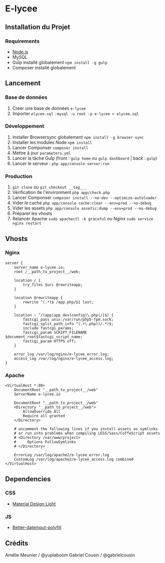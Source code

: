 # E-lycee


## Installation du Projet

### Requirements
- [Node.js](https://nodejs.org/)
- MySQL
- Gulp installé globalement `npm install -g gulp`
- Composer installé globalement

## Lancement

### Base de données
1. Créer une base de données `e-lycee`
2. Importer `elycee.sql` : `mysql -u root -p e-lycee < elycee.sql`

### Développement
1. Installer Browsersync globalement `npm install -g browser-sync`
2. Installer les modules Node `npm install`
3. Lancer Componser `composer install`
4. Mettre à jour `parameters.yml`
5. Lancer la tâche Gulp (front : `gulp home` ou `gulp dashboard` | back : `gulp`)
6. Lancer le serveur : `php app/console server:run`

### Production
1. `git clone` ou `git checkout __tag___`
2. Vérification de l'environment `php app/check.php`
3. Lancer Componser `composer install --no-dev --optimize-autoloader`
4. Vider le cache `php app/console cache:clear --env=prod --no-debug`
5. Vider les assets `php app/console assetic:dump --env=prod --no-debug`
6. Préparer les vhosts
7. Relancer Apache `sudo apachectl -k graceful` ou Nginx `sudo service nginx restart`

## Vhosts

### Nginx

```
server {
    server_name e-lycee.io;
    root /__path_to_project__/web;

    location / {
        try_files $uri @rewriteapp;
    }

    location @rewriteapp {
        rewrite ^(.*)$ /app.php/$1 last;
    }

    location ~ ^/(app|app_dev|config)\.php(/|$) {
        fastcgi_pass unix:/var/run/php5-fpm.sock;
        fastcgi_split_path_info ^(.+\.php)(/.*)$;
        include fastcgi_params;
        fastcgi_param SCRIPT_FILENAME $document_root$fastcgi_script_name;
        fastcgi_param HTTPS off;
    }

    error_log /var/log/nginx/e-lycee_error.log;
    access_log /var/log/nginx/e-lycee_access.log;
}
```

### Apache

```
<VirtualHost *:80>
    DocumentRoot "__path_to_project__/web"
    ServerName e-lycee.io

    DocumentRoot "__path_to_project__/web"
    <Directory "__path_to_project__/web">
        AllowOverride All
        Require all granted
    </Directory>

    # uncomment the following lines if you install assets as symlinks
    # or run into problems when compiling LESS/Sass/CoffeScript assets
    # <Directory /var/www/project>
    #     Options FollowSymlinks
    # </Directory>

    ErrorLog /var/log/apache2/e-lycee_error.log
    CustomLog /var/log/apache2/e-lycee_access.log combined
</VirtualHost>
```

## Dependencies

### CSS
- [Material Design Light](http://getmdl.io)

### JS
- [Better-dateinput-polyfill](https://github.com/chemerisuk/better-dateinput-polyfill)


## Crédits

Amélie Meunier / @yuplaboom
Gabriel Cousin / @gabrielcousin
